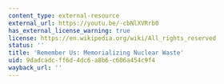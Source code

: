 ```yaml
---
content_type: external-resource
external_url: https://youtu.be/-cbNlXVRrb0
has_external_license_warning: true
license: https://en.wikipedia.org/wiki/All_rights_reserved
status: ''
title: 'Remember Us: Memorializing Nuclear Waste'
uid: 9dadcadc-ff6d-4dc6-a8b6-c606a454c9f4
wayback_url: ''
---
```

